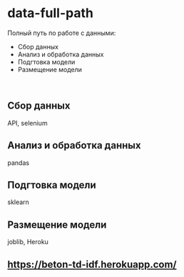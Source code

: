 # data-full-path
Полный путь по работе с данными:  
- Сбор данных
- Анализ и обработка данных
- Подгтовка модели
- Размещение модели
<br>

## Сбор данных
API, selenium

## Анализ и обработка данных
pandas

## Подгтовка модели
sklearn

## Размещение модели
joblib, Heroku

## https://beton-td-idf.herokuapp.com/
